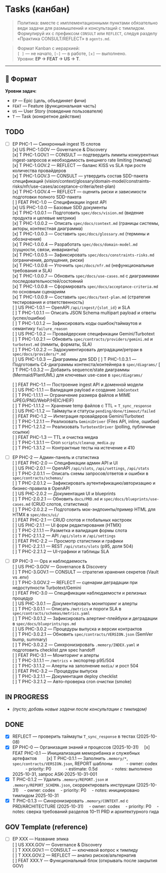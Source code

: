 ﻿---
id: tasks
updated: 2025-10-31
---

# Tasks (канбан)
> Политика: вместе с имплементационными пунктами обязательно веди задачи для размышлений и консультаций с тимлидом.  Формулируй их с префиксом `CONSULT` или `REFLECT`, следуя разделу «Практика CONSULT/REFLECT» в `agents.md`. 

> Формат Kanban с иерархией:  
> `[ ]` — не начато, `[~]` — в работе, `[x]` — выполнено.  
> Уровни: **EP → FEAT → US → T**.  
---
## 📘 Формат
**Уровни задач:**
- `EP` — Epic (цель, объединяет фичи)  
- `FEAT` — Feature (функциональная часть)  
- `US` — User Story (поведение пользователя)  
- `T` — Task (конкретное действие)


## TODO
- [ ] EP PHC-1 — Синхронный ingest 15 слотов  
  [x] US PHC-1.GOV — Governance & Discovery  
    [x] T PHC-1.GOV.1 — CONSULT — подтвердить лимиты конкурентных ingest-запросов и необходимость внешнего rate limiting (тимлид)  
    [x] T PHC-1.GOV.2 — REFLECT — баланс KISS vs SLA при росте количества провайдеров  
    [x] T PHC-1.GOV.3 — CONSULT — утвердить состав SDD-пакета спецификаций (vision/context/glossary/domain-model/constraints-risks/nfr/use-cases/acceptance-criteria/test-plan)  
    [x] T PHC-1.GOV.4 — REFLECT — оценить риски и зависимости подготовки полного SDD-пакета  
  [ ] FEAT PHC-1.0 — Спецификации ingest API  
    [x] US PHC-1.0.0 — Базовые SDD документы  
      [x] T PHC-1.0.0.1 — Подготовить `spec/docs/vision.md` (видение продукта и целевые метрики)  
      [x] T PHC-1.0.0.2 — Описать `spec/docs/context.md` (границы системы, акторы, контекстная диаграмма)  
      [x] T PHC-1.0.0.3 — Составить `spec/docs/glossary.md` (термины и обозначения)  
      [x] T PHC-1.0.0.4 — Разработать `spec/docs/domain-model.md` (сущности, связи, инварианты)  
      [x] T PHC-1.0.0.5 — Зафиксировать `spec/docs/constraints-risks.md` (ограничения, допущения, риски)  
      [x] T PHC-1.0.0.6 — Уточнить `spec/docs/nfr.md` (нефункциональные требования и SLA)  
      [x] T PHC-1.0.0.7 — Обновить `spec/docs/use-cases.md` с диаграммами последовательностей/состояний  
      [x] T PHC-1.0.0.8 — Сформировать `spec/docs/acceptance-criteria.md` по основным сценариям  
      [x] T PHC-1.0.0.9 — Составить `spec/docs/test-plan.md` (стратегия тестирования и ответственность)  
    [ ] US PHC-1.0.1 — OpenAPI `/api/ingest/{slot_id}` и SLA  
      [ ] T PHC-1.0.1.1 — Описать JSON Schema multipart payload и ответы (успех/ошибки)  
      [ ] T PHC-1.0.1.2 — Зафиксировать коды ошибок/таймаутов и семантику `failure_reason`  
    [ ] US PHC-1.0.2 — Провайдерские спецификации Gemini/Turbotext  
      [ ] T PHC-1.0.2.1 — Обновить `spec/contracts/providers/gemini.md` и `turbotext.md` (лимиты, форматы, SLA)  
      [ ] T PHC-1.0.2.2 — Задокументировать деградации/ретраи в `spec/docs/providers/*.md`  
    [ ] US PHC-1.0.3 — Диаграммы для SDD
      [ ] T PHC-1.0.3.1 — Подготовить C4-диаграммы контекста/контейнера в `spec/diagrams/`
      [ ] T PHC-1.0.3.2 — Добавить sequence/state диаграммы (Mermaid/PlantUML) для ключевых use-case в `spec/diagrams/`

  [ ] FEAT PHC-1.1 — Построение ingest API и доменной модели  
    [ ] US PHC-1.1.1 — Валидация payload и создание `JobContext`  
      [ ] T PHC-1.1.1.1 — Ограничение размера файлов и MIME (JPEG/PNG/WebP/HEIC/HEIF)  
      [ ] T PHC-1.1.1.2 — Хранение temp файлов с TTL = `T_sync_response`  
    [ ] US PHC-1.1.2 — Таймауты и статусы `pending/done/timeout/failed`  
  [ ] FEAT PHC-1.2 — Интеграция провайдеров Gemini/Turbotext  
    [ ] T PHC-1.2.1.1 — Реализовать `GeminiDriver` (Files API, inline, ошибки)  
    [ ] T PHC-1.2.1.2 — Реализовать `TurbotextDriver` (polling, публичные ссылки)  
  [ ] FEAT PHC-1.3 — TTL и очистка медиа  
    [ ] T PHC-1.3.1.1 — Cron `scripts/cleanup_media.py`  
    [ ] T PHC-1.3.1.2 — Контрактные тесты на истечение и 410  

- [ ] EP PHC-2 — Админ-панель и статистика  
  [ ] FEAT PHC-2.0 — Спецификации админ API и UI  
    [ ] US PHC-2.0.1 — OpenAPI `/api/slots`, `/api/settings`, `/api/stats`  
      [ ] T PHC-2.0.1.1 — Описать схемы запросов/ответов и ошибки в `spec/contracts/schemas/`  
      [ ] T PHC-2.0.1.2 — Зафиксировать аутентификацию/авторизацию и бизнес-правила в OpenAPI  
    [ ] US PHC-2.0.2 — Документация UI и blueprints  
      [ ] T PHC-2.0.2.1 — Обновить `docs/PRD.md` и `spec/docs/blueprints/use-cases.md` (CRUD слотов, статистика)  
      [ ] T PHC-2.0.2.2 — Подготовить мок-эндпоинты/пример HTML для HTMX в `spec/docs/ui/`  
  [ ] FEAT PHC-2.1 — CRUD слотов и глобальных настроек  
    [ ] US PHC-2.1.1 — UI форм редактирования (HTMX)  
      [ ] T PHC-2.1.1.1 — Разметка и валидация формы слота  
      [ ] T PHC-2.1.1.2 — API `/api/slots` и `/api/settings`  
  [ ] FEAT PHC-2.2 — Просмотр статистики и графики  
    [ ] T PHC-2.2.1.1 — REST `/api/stats/slots` (p95, доля 504)  
    [ ] T PHC-2.2.1.2 — UI-графики и таблицы SLA  

- [ ] EP PHC-3 — Ops и наблюдаемость  
  [ ] US PHC-3.GOV — Governance & Discovery  
    [ ] T PHC-3.GOV.1 — CONSULT — стратегия хранения секретов (Vault vs .env)  
    [ ] T PHC-3.GOV.2 — REFLECT — сценарии деградации при недоступности Turbotext/Gemini  
  [ ] FEAT PHC-3.0 — Спецификации наблюдаемости и релизных процедур  
    [ ] US PHC-3.0.1 — Документировать мониторинг и алерты  
      [ ] T PHC-3.0.1.1 — Описать `/metrics` и пороги SLA в `spec/contracts/schemas/metrics.yaml`  
      [ ] T PHC-3.0.1.2 — Зафиксировать алертинг-плейбуки и деградации в `spec/docs/blueprints/ops.md`  
    [ ] US PHC-3.0.2 — Процедуры выпуска и версии контрактов  
      [ ] T PHC-3.0.2.1 — Обновить `spec/contracts/VERSION.json` (SemVer bump, summary)  
      [ ] T PHC-3.0.2.2 — Синхронизировать `.memory/INDEX.yaml` и подготовить checklist для spec handoff  
  [ ] FEAT PHC-3.1 — Мониторинг и алерты  
    [ ] T PHC-3.1.1.1 — `/metrics` + экспортер p95/504  
    [ ] T PHC-3.1.1.2 — Алерты на заполнение `media/` и рост 504  
  [ ] FEAT PHC-3.2 — Процедуры выпуска  
    [ ] T PHC-3.2.1.1 — Документация deploy checklist  
    [ ] T PHC-3.2.1.2 — Авто-проверка cron очистки (smoke)  


## IN PROGRESS
- _(пусто; добавь новые задачи после консультации с тимлидом)_

## DONE
- [x] REFLECT — проверить таймауты `T_sync_response` в тестах (2025-10-08)
- [x] EP PHC-0 — Организация знаний и процессов (2025-10-31)
 [x] FEAT PHC-0.1 — Инициализация меморибанка и служебных артефактов
  [x] T PHC-0.1.1 — Заполнить `.memory/*`, `spec/contracts/VERSION.json`, REPORT шаблоны
   - owner: codex
   - priority: P0
   - estimate: 0.5d
   - notes: выполнено 2025-10-31, запрос ASK-2025-10-31-001
- [x] T PHC-0.1.2 — Удалить `.memory/REPORT.json` и `.memory/REPORT_SCHEMA.json`, скорректировать инструкции (2025-10-31)
 - owner: codex
 - priority: P0
 - notes: инициировано тимлидом 2025-10-31
- [x] T PHC-0.1.3 — Синхронизировать `.memory/CONTEXT.md` с PRD/ARCHITECTURE (2025-10-31)
 - owner: codex
 - priority: P0
 - notes: сверка требований разделов 10–11 PRD и архитектурного гида

## GOV Template (reference)
- [ ] EP XXX — Название эпика  
  [ ] US XXX.GOV — Governance & Discovery  
    [ ] T XXX.GOV.1 — CONSULT — ключевой вопрос к тимлиду  
    [ ] T XXX.GOV.2 — REFLECT — анализ рисков/альтернатив  
  [ ] FEAT XXX.Y — Функциональный блок (открывать после закрытия GOV)
